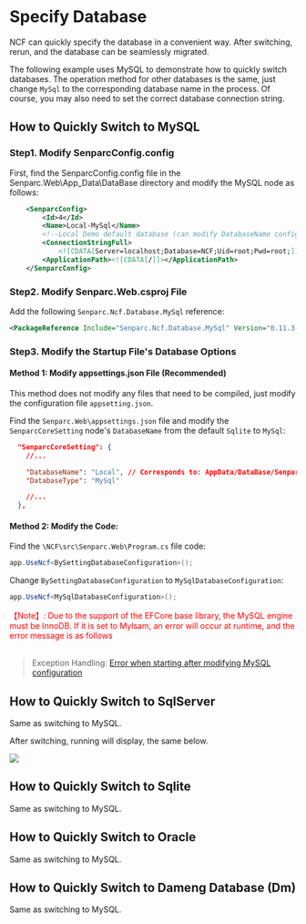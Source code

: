 # Specify Database

NCF can quickly specify the database in a convenient way. After switching, rerun, and the database can be seamlessly migrated.

The following example uses MySQL to demonstrate how to quickly switch databases. The operation method for other databases is the same, just change `MySql` to the corresponding database name in the process. Of course, you may also need to set the correct database connection string.

## How to Quickly Switch to MySQL

### Step1. Modify SenparcConfig.config

First, find the SenparcConfig.config file in the Senparc.Web\App_Data\DataBase directory and modify the MySQL node as follows:

```xml
	<SenparcConfig>
		<Id>4</Id>
		<Name>Local-MySql</Name>
		<!--Local Demo default database (can modify DatabaseName configuration in appsettings.json)-->
		<ConnectionStringFull>
			<![CDATA[Server=localhost;Database=NCF;Uid=root;Pwd=root;]]></ConnectionStringFull>
		<ApplicationPath><![CDATA[/]]></ApplicationPath>
	</SenparcConfig>
```

### Step2. Modify Senparc.Web.csproj File

Add the following `Senparc.Ncf.Database.MySql` reference:

```xml
<PackageReference Include="Senparc.Ncf.Database.MySql" Version="0.11.3-beta7" />
```

### Step3. Modify the Startup File's Database Options

#### Method 1: Modify appsettings.json File (Recommended)

This method does not modify any files that need to be compiled, just modify the configuration file `appsetting.json`.

Find the `Senparc.Web\appsettings.json` file and modify the `SenparcCoreSetting` node's `DatabaseName` from the default `Sqlite` to `MySql`:

```json
  "SenparcCoreSetting": {
	//...

    "DatabaseName": "Local", // Corresponds to: AppData/DataBase/SenparcConfig.config, the Name prefix of the database connection to be used in the <SenparcConfig> node
    "DatabaseType": "MySql"

	//...
  },
```

#### Method 2: Modify the Code:

Find the `\NCF\src\Senparc.Web\Program.cs` file code:

```csharp
app.UseNcf<BySettingDatabaseConfiguration>();
```

Change `BySettingDatabaseConfiguration` to `MySqlDatabaseConfiguration`:

```csharp
app.UseNcf<MySqlDatabaseConfiguration>();
```

<div style="color:red">【Note】: Due to the support of the EFCore base library, the MySQL engine must be InnoDB. If it is set to Mylsam, an error will occur at runtime, and the error message is as follows</div><br/>

> Exception Handling: [Error when starting after modifying MySQL configuration](/start/qa/common_problem.html)

## How to Quickly Switch to SqlServer

Same as switching to MySQL.

After switching, running will display, the same below.

<img src="./images/switch-sqlserver.png" />

## How to Quickly Switch to Sqlite

Same as switching to MySQL.

## How to Quickly Switch to Oracle

Same as switching to MySQL.

## How to Quickly Switch to Dameng Database (Dm)

Same as switching to MySQL.
